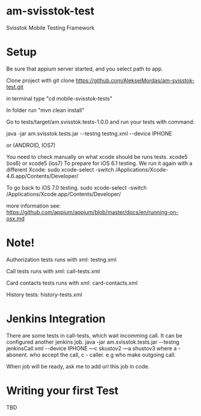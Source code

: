 am-svisstok-test
================
Svisstok Mobile Testing Framework

Setup
===

Be sure that appium server started, and you select path to app.

Clone project with git clone https://github.com/AlekseiMordas/am-svisstok-test.git

in terminal type "cd mobile-svisstok-tests"

In folder run "mvn clean install"

Go to tests/target/am.svisstok.tests-1.0.0 and run your tests with command:

java -jar am.svisstok.tests.jar --testng testng.xml --device IPHONE

 or (ANDROID, IOS7)

You need to check manually on what xcode should be runs tests. xcode5 (ios6) or xcode5 (ios7)
To prepare for iOS 6.1 testing. We run it again with a different Xcode:
sudo xcode-select -switch /Applications/Xcode-4.6.app/Contents/Developer/

To go back to iOS 7.0 testing.
sudo xcode-select -switch /Applications/Xcode.app/Contents/Developer/

more information see: https://github.com/appium/appium/blob/master/docs/en/running-on-osx.md

Note!
===

Authorization tests runs with xml: testng.xml


Call tests runs with xml: call-tests.xml


Card contacts tests runs with xml: card-contacts.xml


History tests: history-tests.xml



Jenkins Integration
===

There are some tests in call-tests, which wait incomming call.
It can be configured another jenkins job. 
java -jar am.svisstok.tests.jar --testng jenkinsCall.xml --device IPHONE —c skustov2 —a shustov3
where a - abonent. who accept the call, с - caller. e.g who make outgoing call.

When job will be ready, ask me to add url this job in code.

Writing your first Test
===

TBD

